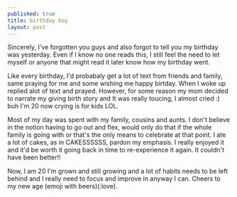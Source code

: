 ```yaml
---
published: true
title: birthday boy
layout: post
---
```

Sincerely, I've forgotten you guys and also forgot to tell you my birthday was yesterday. Even if I know no one reads this, I still feel the need to let myself or anyone that might read it later know how my birthday went.

Like every birthday, I'd probabaly get a lot of text from friends and family, same praying for me and some wishing me happy birtday. When I woke up replied alot of text and prayed. However, for some reason my mom decided to narrate my giving birth story and It was really toucing, I almost cried :) buh I'm 20 now crying is for kids LOL.

Most of my day was spent with my family, cousins and aunts. I don't believe in the notion having to go out and flex, would only do that if the whole family is going with or that's the only means to celebrate at that point. I ate a lot of cakes, as in CAKESSSSSS, pardon my emphasis. I really enjoyed it and it'd be worth it going back in time to re-experience it again. It couldn't have been better!! 

Now, I am 20 I'm grown and still growing and a lot of habits needs to be left behind and I really need to focus and improve in anyway I can. Cheers to my new age (emoji with beers)(:love).

